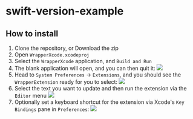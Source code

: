 # swift-version-example

## How to install

1. Clone the repository, or Download the zip
2. Open `WrapperXcode.xcodeproj`
3. Select the `WrapperXcode` application, and `Build and Run`
4. The blank application will open, and you can then quit it:
![](images/app.png)
5. Head to `System Preferences` -> `Extensions`, and you should see the `WrapperExtension` ready for you to select:
![](images/extension.png)
6. Select the text you want to update and then run the extension via the `Editor` menu
![](images/out.gif)
7. Optionally set a keyboard shortcut for the extension via Xcode's `Key Bindings` pane in `Preferences`:
![](images/binding.png)
